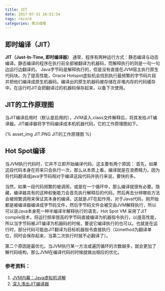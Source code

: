 ```yaml
---
title: JIT
date: 2017-07-31 16:51:54
tags: record
categories: 聚沙成塔
---
```

<!--TOC-->

## 即时编译（JIT）

**JIT（Just-In-Time, 即时编译器）**
通常，程序有两种运行方式：静态编译与动态编译。静态编译的程序在执行前全部被翻译为机器码，而解释执行的则是一句一句边运行边翻译的。<!--more--> Java字节码是解释执行的，但是没有直接在JVM宿主执行原生代码块。为了提高性能，Oracle Hotspot虚拟机会找到执行最频繁的字节码片段并把他们编译成原生机器码。编译出的原生机器码被存储在非堆内存的代码缓存中。在运行时JIT会把翻译过的机器码保存起来，以备下次使用。



## JIT的工作原理图
当JIT编译启用时（默认是启用的），JVM读入.class文件解释后，将其发给JIT编译器。JIT编译器将字节码编译成本机机器代码，它的工作原理图如下。

{% asset_img JIT.PNG JIT的工作原理图 %}

## Hot Spot编译
当JVM执行代码时，它并不立即开始编译代码，这主要有两个原因：
首先，如果这段代码本身在将来只会执行一次，那么从本质上看，编译就是在浪费精力。因为将代码翻译成java字节码相对于编译这段代码并执行来说，要快的多。

当然，如果一段代码频繁的被调用，或是在一个循环中，那么编译就很有必要。隐藏，编译器具有的这种权衡能力会首先执行解释后的代码，然后再去分辨哪些方法会被频繁调用来保证其本身的编译。这就是JIT在起作用，对于Java代码，刚开始都是被编译器编译成字节码文件，然后字节码文件会被交由JVM解释执行，所以可以说Java本身死一种半编译半解释执行的语言。Hot Spot VM 采用了JIT compile技术，将运行频率很高的字节码直接编译为机器指令执行，以提高性能，所以当字节码被JIT编译为机器码的时候，要说它编译执行的也可以。也就是在运行时，部分代码可能由JIT翻译为目标机器指令直接执行（以method为翻译单位，同时会保存起来，当第二次执行时就不必翻译了）。

第二个原因是最优化。当JVM执行某一方法或遍历循环的次数越多，就会更加了解代码结构，那么JVM在编译代码的时候就做出相应的优化。

### 参考资料：
1. [JVM内幕：Java虚拟机详解](http://www.imooc.com/article/4921)
2. [深入浅出JIT编译器](https://www.ibm.com/developerworks/cn/java/j-lo-just-in-time/index.html)


